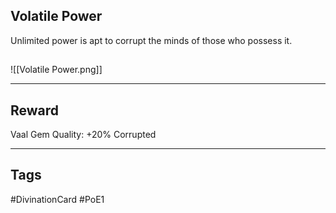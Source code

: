 ## Volatile Power
Unlimited power is apt to corrupt the minds of those who possess it.
## 
![[Volatile Power.png]]

---
## Reward
Vaal Gem
Quality: +20%
Corrupted

---
## Tags
#DivinationCard
#PoE1